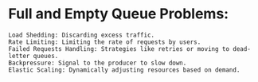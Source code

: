 # Full and Empty Queue Problems:

    Load Shedding: Discarding excess traffic.
    Rate Limiting: Limiting the rate of requests by users.
    Failed Requests Handling: Strategies like retries or moving to dead-letter queues.
    Backpressure: Signal to the producer to slow down.
    Elastic Scaling: Dynamically adjusting resources based on demand.
